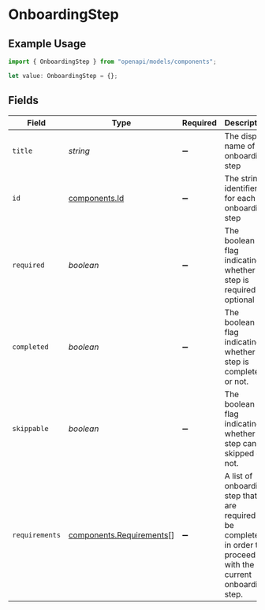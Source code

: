 # OnboardingStep

## Example Usage

```typescript
import { OnboardingStep } from "openapi/models/components";

let value: OnboardingStep = {};
```

## Fields

| Field                                                                                                             | Type                                                                                                              | Required                                                                                                          | Description                                                                                                       |
| ----------------------------------------------------------------------------------------------------------------- | ----------------------------------------------------------------------------------------------------------------- | ----------------------------------------------------------------------------------------------------------------- | ----------------------------------------------------------------------------------------------------------------- |
| `title`                                                                                                           | *string*                                                                                                          | :heavy_minus_sign:                                                                                                | The display name of the onboarding step                                                                           |
| `id`                                                                                                              | [components.Id](../../models/components/id.md)                                                                    | :heavy_minus_sign:                                                                                                | The string identifier for each onboarding step                                                                    |
| `required`                                                                                                        | *boolean*                                                                                                         | :heavy_minus_sign:                                                                                                | The boolean flag indicating whether the step is required or optional                                              |
| `completed`                                                                                                       | *boolean*                                                                                                         | :heavy_minus_sign:                                                                                                | The boolean flag indicating whether the step is completed or not.                                                 |
| `skippable`                                                                                                       | *boolean*                                                                                                         | :heavy_minus_sign:                                                                                                | The boolean flag indicating whether the step can be skipped or not.                                               |
| `requirements`                                                                                                    | [components.Requirements](../../models/components/requirements.md)[]                                              | :heavy_minus_sign:                                                                                                | A list of onboarding step that are required to be completed in order to proceed with the current onboarding step. |